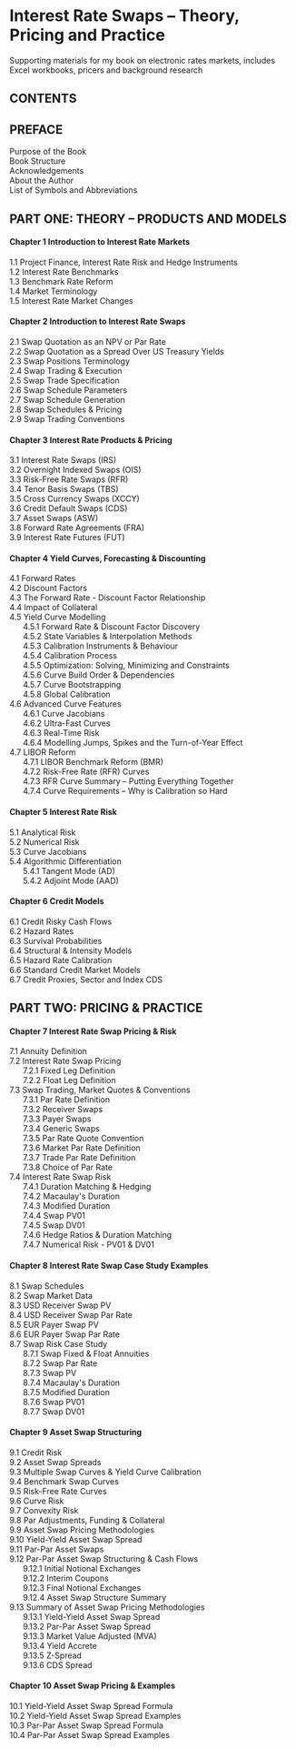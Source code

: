 # Interest Rate Swaps – Theory, Pricing and Practice
Supporting materials for my book on electronic rates markets, includes Excel workbooks, pricers and background research
  
## CONTENTS
  
## PREFACE
Purpose of the Book  
Book Structure  
Acknowledgements  
About the Author  
List of Symbols and Abbreviations  
  
## PART ONE: THEORY – PRODUCTS AND MODELS
  
#### Chapter 1 Introduction to Interest Rate Markets 
1.1 Project Finance, Interest Rate Risk and Hedge Instruments   
1.2 Interest Rate Benchmarks   
1.3 Benchmark Rate Reform  
1.4 Market Terminology  
1.5 Interest Rate Market Changes  
#### Chapter 2 Introduction to Interest Rate Swaps
2.1 Swap Quotation as an NPV or Par Rate  
2.2 Swap Quotation as a Spread Over US Treasury Yields  
2.3 Swap Positions Terminology  
2.4 Swap Trading & Execution  
2.5 Swap Trade Specification  
2.6 Swap Schedule Parameters  
2.7 Swap Schedule Generation  
2.8 Swap Schedules & Pricing  
2.9 Swap Trading Conventions  
#### Chapter 3 Interest Rate Products & Pricing   
3.1 Interest Rate Swaps (IRS)  
3.2 Overnight Indexed Swaps (OIS)  
3.3 Risk-Free Rate Swaps (RFR)  
3.4 Tenor Basis Swaps (TBS)  
3.5 Cross Currency Swaps (XCCY)  
3.6 Credit Default Swaps (CDS)  
3.7 Asset Swaps (ASW)  
3.8 Forward Rate Agreements (FRA)  
3.9 Interest Rate Futures (FUT)  
#### Chapter 4 Yield Curves, Forecasting & Discounting  
4.1 Forward Rates  
4.2 Discount Factors  
4.3 The Forward Rate - Discount Factor Relationship  
4.4 Impact of Collateral  
4.5 Yield Curve Modelling  
&nbsp;&nbsp;&nbsp;&nbsp;&nbsp; 4.5.1 Forward Rate & Discount Factor Discovery  
&nbsp;&nbsp;&nbsp;&nbsp;&nbsp; 4.5.2 State Variables & Interpolation Methods  
&nbsp;&nbsp;&nbsp;&nbsp;&nbsp; 4.5.3 Calibration Instruments & Behaviour  
&nbsp;&nbsp;&nbsp;&nbsp;&nbsp; 4.5.4 Calibration Process  
&nbsp;&nbsp;&nbsp;&nbsp;&nbsp; 4.5.5 Optimization: Solving, Minimizing and Constraints  
&nbsp;&nbsp;&nbsp;&nbsp;&nbsp; 4.5.6 Curve Build Order & Dependencies  
&nbsp;&nbsp;&nbsp;&nbsp;&nbsp; 4.5.7 Curve Bootstrapping  
&nbsp;&nbsp;&nbsp;&nbsp;&nbsp; 4.5.8 Global Calibration  
4.6 Advanced Curve Features  
&nbsp;&nbsp;&nbsp;&nbsp;&nbsp; 4.6.1 Curve Jacobians  
&nbsp;&nbsp;&nbsp;&nbsp;&nbsp; 4.6.2 Ultra-Fast Curves  
&nbsp;&nbsp;&nbsp;&nbsp;&nbsp; 4.6.3 Real-Time Risk  
&nbsp;&nbsp;&nbsp;&nbsp;&nbsp; 4.6.4 Modelling Jumps, Spikes and the Turn-of-Year Effect  
4.7 LIBOR Reform  
&nbsp;&nbsp;&nbsp;&nbsp;&nbsp; 4.7.1 LIBOR Benchmark Reform (BMR)  
&nbsp;&nbsp;&nbsp;&nbsp;&nbsp; 4.7.2 Risk-Free Rate (RFR) Curves  
&nbsp;&nbsp;&nbsp;&nbsp;&nbsp; 4.7.3 RFR Curve Summary – Putting Everything Together  
&nbsp;&nbsp;&nbsp;&nbsp;&nbsp; 4.7.4 Curve Requirements – Why is Calibration so Hard  
  
#### Chapter 5 Interest Rate Risk  
5.1 Analytical Risk  
5.2 Numerical Risk  
5.3 Curve Jacobians  
5.4 Algorithmic Differentiation  
&nbsp;&nbsp;&nbsp;&nbsp;&nbsp; 5.4.1 Tangent Mode (AD)  
&nbsp;&nbsp;&nbsp;&nbsp;&nbsp; 5.4.2 Adjoint Mode (AAD)  
  
#### Chapter 6 Credit Models  
6.1 Credit Risky Cash Flows  
6.2 Hazard Rates  
6.3 Survival Probabilities  
6.4 Structural & Intensity Models  
6.5 Hazard Rate Calibration  
6.6 Standard Credit Market Models  
6.7 Credit Proxies, Sector and Index CDS  
  
## PART TWO: PRICING & PRACTICE  
  
#### Chapter 7 Interest Rate Swap Pricing & Risk  
7.1 Annuity Definition   
7.2 Interest Rate Swap Pricing  
&nbsp;&nbsp;&nbsp;&nbsp;&nbsp; 7.2.1 Fixed Leg Definition  
&nbsp;&nbsp;&nbsp;&nbsp;&nbsp; 7.2.2 Float Leg Definition   
7.3 Swap Trading, Market Quotes & Conventions  
&nbsp;&nbsp;&nbsp;&nbsp;&nbsp; 7.3.1 Par Rate Definition  
&nbsp;&nbsp;&nbsp;&nbsp;&nbsp; 7.3.2 Receiver Swaps  
&nbsp;&nbsp;&nbsp;&nbsp;&nbsp; 7.3.3 Payer Swaps  
&nbsp;&nbsp;&nbsp;&nbsp;&nbsp; 7.3.4 Generic Swaps  
&nbsp;&nbsp;&nbsp;&nbsp;&nbsp; 7.3.5 Par Rate Quote Convention  
&nbsp;&nbsp;&nbsp;&nbsp;&nbsp; 7.3.6 Market Par Rate Definition  
&nbsp;&nbsp;&nbsp;&nbsp;&nbsp; 7.3.7 Trade Par Rate Definition  
&nbsp;&nbsp;&nbsp;&nbsp;&nbsp; 7.3.8 Choice of Par Rate  
7.4 Interest Rate Swap Risk  
&nbsp;&nbsp;&nbsp;&nbsp;&nbsp; 7.4.1 Duration Matching & Hedging  
&nbsp;&nbsp;&nbsp;&nbsp;&nbsp; 7.4.2 Macaulay's Duration  
&nbsp;&nbsp;&nbsp;&nbsp;&nbsp; 7.4.3 Modified Duration  
&nbsp;&nbsp;&nbsp;&nbsp;&nbsp; 7.4.4 Swap PV01  
&nbsp;&nbsp;&nbsp;&nbsp;&nbsp; 7.4.5 Swap DV01  
&nbsp;&nbsp;&nbsp;&nbsp;&nbsp; 7.4.6 Hedge Ratios & Duration Matching  
&nbsp;&nbsp;&nbsp;&nbsp;&nbsp; 7.4.7 Numerical Risk - PV01 & DV01  
#### Chapter 8 Interest Rate Swap Case Study Examples  
8.1 Swap Schedules  
8.2 Swap Market Data  
8.3 USD Receiver Swap PV  
8.4 USD Receiver Swap Par Rate  
8.5 EUR Payer Swap PV  
8.6 EUR Payer Swap Par Rate  
8.7 Swap Risk Case Study  
&nbsp;&nbsp;&nbsp;&nbsp;&nbsp; 8.7.1 Swap Fixed & Float Annuities  
&nbsp;&nbsp;&nbsp;&nbsp;&nbsp; 8.7.2 Swap Par Rate  
&nbsp;&nbsp;&nbsp;&nbsp;&nbsp; 8.7.3 Swap PV  
&nbsp;&nbsp;&nbsp;&nbsp;&nbsp; 8.7.4 Macaulay's Duration  
&nbsp;&nbsp;&nbsp;&nbsp;&nbsp; 8.7.5 Modified Duration  
&nbsp;&nbsp;&nbsp;&nbsp;&nbsp; 8.7.6 Swap PV01  
&nbsp;&nbsp;&nbsp;&nbsp;&nbsp; 8.7.7 Swap DV01  
#### Chapter 9 Asset Swap Structuring  
9.1 Credit Risk  
9.2		Asset Swap Spreads  
9.3		Multiple Swap Curves & Yield Curve Calibration  
9.4		Benchmark Swap Curves  
9.5		Risk-Free Rate Curves  
9.6		Curve Risk  
9.7		Convexity Risk  
9.8		Par Adjustments, Funding & Collateral  
9.9		Asset Swap Pricing Methodologies  
9.10	Yield-Yield Asset Swap Spread  
9.11	Par-Par Asset Swaps  
9.12	Par-Par Asset Swap Structuring & Cash Flows  
&nbsp;&nbsp;&nbsp;&nbsp;&nbsp; 9.12.1	Initial Notional Exchanges  
&nbsp;&nbsp;&nbsp;&nbsp;&nbsp; 9.12.2	Interim Coupons  
&nbsp;&nbsp;&nbsp;&nbsp;&nbsp; 9.12.3	Final Notional Exchanges  
&nbsp;&nbsp;&nbsp;&nbsp;&nbsp; 9.12.4	Asset Swap Structure Summary  
9.13	Summary of Asset Swap Pricing Methodologies  
&nbsp;&nbsp;&nbsp;&nbsp;&nbsp; 9.13.1	Yield-Yield Asset Swap Spread  
&nbsp;&nbsp;&nbsp;&nbsp;&nbsp; 9.13.2	Par-Par Asset Swap Spread  
&nbsp;&nbsp;&nbsp;&nbsp;&nbsp; 9.13.3	Market Value Adjusted (MVA)  
&nbsp;&nbsp;&nbsp;&nbsp;&nbsp; 9.13.4	Yield Accrete  
&nbsp;&nbsp;&nbsp;&nbsp;&nbsp; 9.13.5	Z-Spread  
&nbsp;&nbsp;&nbsp;&nbsp;&nbsp; 9.13.6	CDS Spread  
#### Chapter 10 Asset Swap Pricing & Examples 
10.1 Yield-Yield Asset Swap Spread Formula  
10.2 Yield-Yield Asset Swap Spread Examples  
10.3 Par-Par Asset Swap Spread Formula  
10.4 Par-Par Asset Swap Spread Examples  
